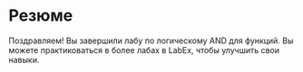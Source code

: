 # Резюме

Поздравляем! Вы завершили лабу по логическому AND для функций. Вы можете практиковаться в более лабах в LabEx, чтобы улучшить свои навыки.
